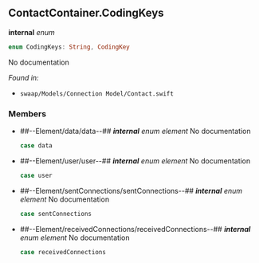 ## ContactContainer.CodingKeys

**internal** *enum*

```swift
enum CodingKeys: String, CodingKey
```

No documentation



*Found in:*

* `swaap/Models/Connection Model/Contact.swift`


### Members



* ##--Element/data/data--##
	***internal*** *enum element*
	No documentation
	```swift
	case data
	```

* ##--Element/user/user--##
	***internal*** *enum element*
	No documentation
	```swift
	case user
	```

* ##--Element/sentConnections/sentConnections--##
	***internal*** *enum element*
	No documentation
	```swift
	case sentConnections
	```

* ##--Element/receivedConnections/receivedConnections--##
	***internal*** *enum element*
	No documentation
	```swift
	case receivedConnections
	```


